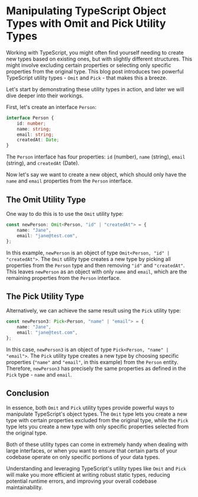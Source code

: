 # Manipulating TypeScript Object Types with Omit and Pick Utility Types

Working with TypeScript, you might often find yourself needing to create new types based on existing ones, but with slightly different structures. This might involve excluding certain properties or selecting only specific properties from the original type. This blog post introduces two powerful TypeScript utility types - `Omit` and `Pick` - that makes this a breeze.

Let's start by demonstrating these utility types in action, and later we will dive deeper into their workings.

First, let's create an interface `Person`:

```ts
interface Person {
    id: number;
    name: string;
    email: string;
    createdAt: Date;
}
```

The `Person` interface has four properties: `id` (number), `name` (string), `email` (string), and `createdAt` (Date).

Now let's say we want to create a new object, which should only have the `name` and `email` properties from the `Person` interface.

## The Omit Utility Type

One way to do this is to use the `Omit` utility type:

```ts
const newPerson: Omit<Person, "id" | "createdAt"> = {
    name: "Jane",
    email: "jane@test.com",
};
```

In this example, `newPerson` is an object of type `Omit<Person, "id" | "createdAt">`. The `Omit` utility type creates a new type by picking all properties from the `Person` type and then removing `"id"` and `"createdAt"`. This leaves `newPerson` as an object with only `name` and `email`, which are the remaining properties from the `Person` interface.

## The Pick Utility Type

Alternatively, we can achieve the same result using the `Pick` utility type:

```ts
const newPerson3: Pick<Person, "name" | "email"> = {
    name: "Jane",
    email: "jane@test.com",
};
```

In this case, `newPerson3` is an object of type `Pick<Person, "name" | "email">`. The `Pick` utility type creates a new type by choosing specific properties (`"name"` and `"email"`, in this example) from the `Person` entity. Therefore, `newPerson3` has precisely the same properties as defined in the `Pick` type - `name` and `email`.

## Conclusion

In essence, both `Omit` and `Pick` utility types provide powerful ways to manipulate TypeScript's object types. The `Omit` type lets you create a new type with certain properties excluded from the original type, while the `Pick` type lets you create a new type with only specific properties selected from the original type.

Both of these utility types can come in extremely handy when dealing with large interfaces, or when you want to ensure that certain parts of your codebase operate on only specific portions of your data types.

Understanding and leveraging TypeScript's utility types like `Omit` and `Pick` will make you more efficient at writing robust static types, reducing potential runtime errors, and improving your overall codebase maintainability.
